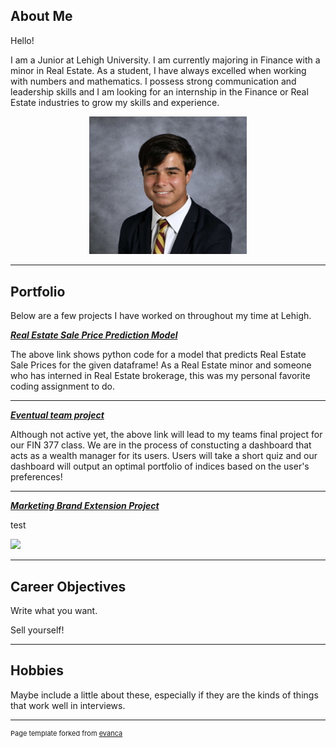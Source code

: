 ## About Me
Hello!

I am a Junior at Lehigh University. I am currently majoring in Finance with a minor in Real Estate. As a student, I have always excelled when working with numbers and mathematics. I possess strong communication and leadership skills and I am looking for an internship in the Finance or Real Estate industries to grow my skills and experience.

<!-- Upload your own photo and change the path -->

<p style="text-align:center;">
  <img class="img-circle" src="images/IMG_1850.jpg" width="50%">
</p>

---

## Portfolio

Below are a few projects I have worked on throughout my time at Lehigh.

<!-- You can link to other websites, PDFs in this repo, and other pages in this repo -->

_**[Real Estate Sale Price Prediction Model](model)**_

The above link shows python code for a model that predicts Real Estate Sale Prices for the given dataframe! As a Real Estate minor and someone who has interned in Real Estate brokerage, this was my personal favorite coding assignment to do.



---



_**[Eventual team project](https://benciancio.github.io/teamproject/)**_

Although not active yet, the above link will lead to my teams final project for our FIN 377 class. We are in the process of constucting a dashboard that acts as a wealth manager for its users. Users will take a short quiz and our dashboard will output an optimal portfolio of indices based on the user's preferences! 


---

_**[Marketing Brand Extension Project](/pdf/mkt_111.pdf)**_

test

<img src="images/wallet.jpg?raw=true"/>

---

## Career Objectives

Write what you want. 

Sell yourself!

---

## Hobbies

Maybe include a little about these, especially if they are the kinds of things that work well in interviews.

---
<p style="font-size:11px">Page template forked from <a href="https://github.com/evanca/quick-portfolio">evanca</a></p>
<!-- Remove above link if you don't want to attibute -->
